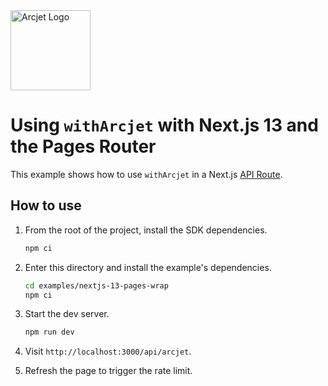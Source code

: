 <a href="https://arcjet.com" target="_arcjet-home">
  <picture>
    <source media="(prefers-color-scheme: dark)" srcset="https://arcjet.com/arcjet-logo-minimal-dark-mark-all.svg">
    <img src="https://arcjet.com/arcjet-logo-minimal-light-mark-all.svg" alt="Arcjet Logo" height="128" width="auto">
  </picture>
</a>

# Using `withArcjet` with Next.js 13 and the Pages Router

This example shows how to use `withArcjet` in a Next.js [API
Route](https://nextjs.org/docs/pages/building-your-application/routing/api-routes).

## How to use

1. From the root of the project, install the SDK dependencies.

   ```bash
   npm ci
   ```

2. Enter this directory and install the example's dependencies.

   ```bash
   cd examples/nextjs-13-pages-wrap
   npm ci
   ```

3. Start the dev server.

   ```bash
   npm run dev
   ```

4. Visit `http://localhost:3000/api/arcjet`.
5. Refresh the page to trigger the rate limit.
